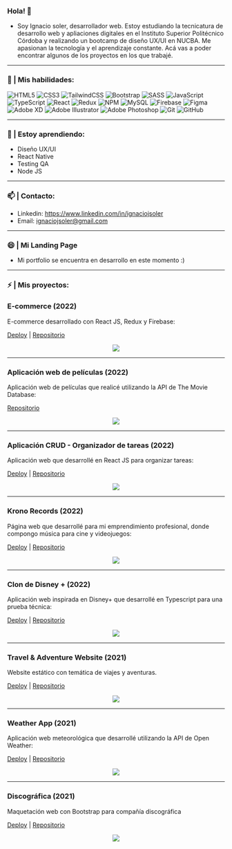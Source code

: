 ### Hola! 👋
- Soy Ignacio soler, desarrollador web. Estoy estudiando la tecnicatura de desarrollo web y apliaciones digitales en el Instituto Superior Politécnico Córdoba y realizando un bootcamp de diseño UX/UI en NUCBA. Me apasionan la tecnología y el aprendizaje constante. Acá vas a poder encontrar algunos de los proyectos en los que trabajé.

<hr>

### 🧠 | Mis habilidades:
![HTML5](https://img.shields.io/badge/html5-%23E34F26.svg?style=for-the-badge&logo=html5&logoColor=white)
![CSS3](https://img.shields.io/badge/css3-%231572B6.svg?style=for-the-badge&logo=css3&logoColor=white)
![TailwindCSS](https://img.shields.io/badge/tailwindcss-%2338B2AC.svg?style=for-the-badge&logo=tailwind-css&logoColor=white)
![Bootstrap](https://img.shields.io/badge/bootstrap-%23563D7C.svg?style=for-the-badge&logo=bootstrap&logoColor=white)
![SASS](https://img.shields.io/badge/SASS-hotpink.svg?style=for-the-badge&logo=SASS&logoColor=white)
![JavaScript](https://img.shields.io/badge/javascript-%23323330.svg?style=for-the-badge&logo=javascript&logoColor=%23F7DF1E)
![TypeScript](https://img.shields.io/badge/typescript-%23007ACC.svg?style=for-the-badge&logo=typescript&logoColor=white)
![React](https://img.shields.io/badge/react-%2320232a.svg?style=for-the-badge&logo=react&logoColor=%2361DAFB)
![Redux](https://img.shields.io/badge/redux-%23593d88.svg?style=for-the-badge&logo=redux&logoColor=white)
![NPM](https://img.shields.io/badge/NPM-%23000000.svg?style=for-the-badge&logo=npm&logoColor=white)
![MySQL](https://img.shields.io/badge/mysql-%2300f.svg?style=for-the-badge&logo=mysql&logoColor=white)
![Firebase](https://img.shields.io/badge/firebase-%23039BE5.svg?style=for-the-badge&logo=firebase)
![Figma](https://img.shields.io/badge/figma-%23F24E1E.svg?style=for-the-badge&logo=figma&logoColor=white)
![Adobe XD](https://img.shields.io/badge/Adobe%20XD-470137?style=for-the-badge&logo=Adobe%20XD&logoColor=#FF61F6)
![Adobe Illustrator](https://img.shields.io/badge/adobe%20illustrator-%23FF9A00.svg?style=for-the-badge&logo=adobe%20illustrator&logoColor=white)
![Adobe Photoshop](https://img.shields.io/badge/adobe%20photoshop-%2331A8FF.svg?style=for-the-badge&logo=adobe%20photoshop&logoColor=white)
![Git](https://img.shields.io/badge/git-%23F05033.svg?style=for-the-badge&logo=git&logoColor=white)
![GitHub](https://img.shields.io/badge/github-%23121011.svg?style=for-the-badge&logo=github&logoColor=white)

<hr>

### 🌱 | Estoy aprendiendo:
- Diseño UX/UI
- React Native
- Testing QA
- Node JS

<hr>

### 📫 | Contacto:
- Linkedin: https://www.linkedin.com/in/ignaciojsoler
- Email: ignaciojsoler@gmail.com

<hr>

### 😄 | Mi Landing Page
- Mi portfolio se encuentra en desarrollo en este momento :)

<hr>

### ⚡ | Mis proyectos:

###  <h3>E-commerce (2022)</h3>
<p>E-commerce desarrollado con React JS, Redux y Firebase: </p>

[Deploy](https://ignaciojsoler.github.io/ecommerce-redux/) | [Repositorio](https://github.com/ignaciojsoler/ecommerce-redux)

<p align="center"><img src="img/ecommerce.png" margin="auto"></p>

<hr>

###  <h3>Aplicación web de películas (2022)</h3>
<p>Aplicación web de películas que realicé utilizando la API de The Movie Database: </p>

[Repositorio](https://github.com/ignaciojsoler/alkemy-skillup)

<p align="center"><img src="img/movies.png" margin="auto"></p>

<hr>

###  <h3>Aplicación CRUD - Organizador de tareas (2022)</h3>
<p>Aplicación web que desarrollé en React JS para organizar tareas: </p>

[Deploy](https://ignaciojsoler.github.io/todo-app-react/) | [Repositorio](https://github.com/ignaciojsoler/todo-app-react)

<p align="center"><img src="img/todo-app.png" margin="auto"></p>

<hr>

###  <h3>Krono Records (2022)</h3>
<p>Página web que desarrollé para mi emprendimiento profesional, donde compongo música para cine y videojuegos: </p>

[Deploy](https://ignaciojsoler.github.io/kronorecords-react/) | [Repositorio](https://github.com/ignaciojsoler/kronorecords-react)

<p align="center"><img src="img/krono.png" margin="auto"></p>

<hr>

###  <h3>Clon de Disney + (2022)</h3>
<p>Aplicación web inspirada en Disney+ que desarrollé en Typescript para una prueba técnica: </p>

[Deploy](https://ignaciojsoler.github.io/challenge-bemaster/) | [Repositorio](https://github.com/ignaciojsoler/challenge-bemaster)

<p align="center"><img src="img/disney.png" margin="auto"></p>

<hr>

###  <h3>Travel & Adventure Website (2021)</h3>
<p>Website estático con temática de viajes y aventuras.</p>

[Deploy](https://travelandadventure.netlify.app/) | [Repositorio](https://github.com/ignaciojsoler/travelandadventure)

<p align="center"><img src="img/travel.png" margin="auto"></p>

<hr>

###  <h3>Weather App (2021)</h3>
<p>Aplicación web meteorológica que desarrollé utilizando la API de Open Weather:</p>

[Deploy](https://apis-weather.netlify.app/) | [Repositorio](https://github.com/ignaciojsoler/weatherapp)

<p align="center"><img src="img/weather.png" margin="auto"></p>

<hr>

###  <h3>Discográfica (2021)</h3>
<p>Maquetación web con Bootstrap para compañía discográfica</p>

[Deploy](https://chilljazz.netlify.app/) | [Repositorio](https://github.com/ignaciojsoler/chilljazz)

<p align="center"><img src="img/chilljazz.png" margin="auto"></p>

<!--
**ignaciojsoler/ignaciojsoler** is a ✨ _special_ ✨ repository because its `README.md` (this file) appears on your GitHub profile.

Here are some ideas to get you started:

- 🔭 I’m currently working on ... aprender
- 🌱 I’m currently learning ...
- 👯 I’m looking to collaborate on ...
- 🤔 I’m looking for help with ...
- 💬 Ask me about ...
- 📫 How to reach me: ...
- 😄 Pronouns: ...
- ⚡ Fun fact: ...
-->
